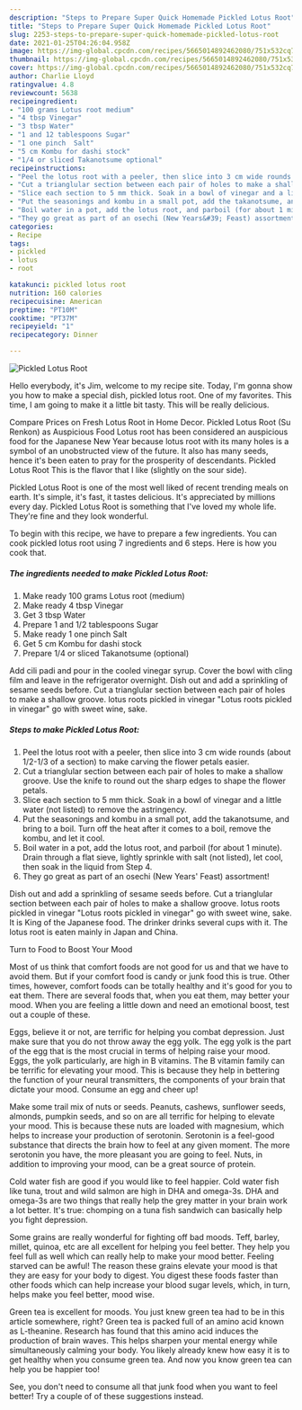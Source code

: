 ```yaml
---
description: "Steps to Prepare Super Quick Homemade Pickled Lotus Root"
title: "Steps to Prepare Super Quick Homemade Pickled Lotus Root"
slug: 2253-steps-to-prepare-super-quick-homemade-pickled-lotus-root
date: 2021-01-25T04:26:04.958Z
image: https://img-global.cpcdn.com/recipes/5665014892462080/751x532cq70/pickled-lotus-root-recipe-main-photo.jpg
thumbnail: https://img-global.cpcdn.com/recipes/5665014892462080/751x532cq70/pickled-lotus-root-recipe-main-photo.jpg
cover: https://img-global.cpcdn.com/recipes/5665014892462080/751x532cq70/pickled-lotus-root-recipe-main-photo.jpg
author: Charlie Lloyd
ratingvalue: 4.8
reviewcount: 5638
recipeingredient:
- "100 grams Lotus root medium"
- "4 tbsp Vinegar"
- "3 tbsp Water"
- "1 and 12 tablespoons Sugar"
- "1 one pinch  Salt"
- "5 cm Kombu for dashi stock"
- "1/4 or sliced Takanotsume optional"
recipeinstructions:
- "Peel the lotus root with a peeler, then slice into 3 cm wide rounds (about 1/2-1/3 of a section) to make carving the flower petals easier."
- "Cut a trianglular section between each pair of holes to make a shallow groove. Use the knife to round out the sharp edges to shape the flower petals."
- "Slice each section to 5 mm thick. Soak in a bowl of vinegar and a little water (not listed) to remove the astringency."
- "Put the seasonings and kombu in a small pot, add the takanotsume, and bring to a boil. Turn off the heat after it comes to a boil, remove the kombu, and let it cool."
- "Boil water in a pot, add the lotus root, and parboil (for about 1 minute). Drain through a flat sieve, lightly sprinkle with salt (not listed), let cool, then soak in the liquid from Step 4."
- "They go great as part of an osechi (New Years&#39; Feast) assortment!"
categories:
- Recipe
tags:
- pickled
- lotus
- root

katakunci: pickled lotus root 
nutrition: 160 calories
recipecuisine: American
preptime: "PT10M"
cooktime: "PT37M"
recipeyield: "1"
recipecategory: Dinner

---
```



![Pickled Lotus Root](https://img-global.cpcdn.com/recipes/5665014892462080/751x532cq70/pickled-lotus-root-recipe-main-photo.jpg)

Hello everybody, it's Jim, welcome to my recipe site. Today, I'm gonna show you how to make a special dish, pickled lotus root. One of my favorites. This time, I am going to make it a little bit tasty. This will be really delicious.

Compare Prices on Fresh Lotus Root in Home Decor. Pickled Lotus Root (Su Renkon) as Auspicious Food Lotus root has been considered an auspicious food for the Japanese New Year because lotus root with its many holes is a symbol of an unobstructed view of the future. It also has many seeds, hence it&#39;s been eaten to pray for the prosperity of descendants. Pickled Lotus Root This is the flavor that I like (slightly on the sour side).

Pickled Lotus Root is one of the most well liked of recent trending meals on earth. It's simple, it's fast, it tastes delicious. It's appreciated by millions every day. Pickled Lotus Root is something that I've loved my whole life. They're fine and they look wonderful.


To begin with this recipe, we have to prepare a few ingredients. You can cook pickled lotus root using 7 ingredients and 6 steps. Here is how you cook that.

<!--inarticleads1-->

##### The ingredients needed to make Pickled Lotus Root:

1. Make ready 100 grams Lotus root (medium)
1. Make ready 4 tbsp Vinegar
1. Get 3 tbsp Water
1. Prepare 1 and 1/2 tablespoons Sugar
1. Make ready 1 one pinch  Salt
1. Get 5 cm Kombu for dashi stock
1. Prepare 1/4 or sliced Takanotsume (optional)


Add cili padi and pour in the cooled vinegar syrup. Cover the bowl with cling film and leave in the refrigerator overnight. Dish out and add a sprinkling of sesame seeds before. Cut a trianglular section between each pair of holes to make a shallow groove. lotus roots pickled in vinegar &#34;Lotus roots pickled in vinegar&#34; go with sweet wine, sake. 

<!--inarticleads2-->

##### Steps to make Pickled Lotus Root:

1. Peel the lotus root with a peeler, then slice into 3 cm wide rounds (about 1/2-1/3 of a section) to make carving the flower petals easier.
1. Cut a trianglular section between each pair of holes to make a shallow groove. Use the knife to round out the sharp edges to shape the flower petals.
1. Slice each section to 5 mm thick. Soak in a bowl of vinegar and a little water (not listed) to remove the astringency.
1. Put the seasonings and kombu in a small pot, add the takanotsume, and bring to a boil. Turn off the heat after it comes to a boil, remove the kombu, and let it cool.
1. Boil water in a pot, add the lotus root, and parboil (for about 1 minute). Drain through a flat sieve, lightly sprinkle with salt (not listed), let cool, then soak in the liquid from Step 4.
1. They go great as part of an osechi (New Years&#39; Feast) assortment!


Dish out and add a sprinkling of sesame seeds before. Cut a trianglular section between each pair of holes to make a shallow groove. lotus roots pickled in vinegar &#34;Lotus roots pickled in vinegar&#34; go with sweet wine, sake. It is King of the Japanese food. The drinker drinks several cups with it. The lotus root is eaten mainly in Japan and China. 

Turn to Food to Boost Your Mood


Most of us think that comfort foods are not good for us and that we have to avoid them. But if your comfort food is candy or junk food this is true. Other times, however, comfort foods can be totally healthy and it's good for you to eat them. There are several foods that, when you eat them, may better your mood. When you are feeling a little down and need an emotional boost, test out a couple of these.

Eggs, believe it or not, are terrific for helping you combat depression. Just make sure that you do not throw away the egg yolk. The egg yolk is the part of the egg that is the most crucial in terms of helping raise your mood. Eggs, the yolk particularly, are high in B vitamins. The B vitamin family can be terrific for elevating your mood. This is because they help in bettering the function of your neural transmitters, the components of your brain that dictate your mood. Consume an egg and cheer up!

Make some trail mix of nuts or seeds. Peanuts, cashews, sunflower seeds, almonds, pumpkin seeds, and so on are all terrific for helping to elevate your mood. This is because these nuts are loaded with magnesium, which helps to increase your production of serotonin. Serotonin is a feel-good substance that directs the brain how to feel at any given moment. The more serotonin you have, the more pleasant you are going to feel. Nuts, in addition to improving your mood, can be a great source of protein.

Cold water fish are good if you would like to feel happier. Cold water fish like tuna, trout and wild salmon are high in DHA and omega-3s. DHA and omega-3s are two things that really help the grey matter in your brain work a lot better. It's true: chomping on a tuna fish sandwich can basically help you fight depression. 

Some grains are really wonderful for fighting off bad moods. Teff, barley, millet, quinoa, etc are all excellent for helping you feel better. They help you feel full as well which can really help to make your mood better. Feeling starved can be awful! The reason these grains elevate your mood is that they are easy for your body to digest. You digest these foods faster than other foods which can help increase your blood sugar levels, which, in turn, helps make you feel better, mood wise.

Green tea is excellent for moods. You just knew green tea had to be in this article somewhere, right? Green tea is packed full of an amino acid known as L-theanine. Research has found that this amino acid induces the production of brain waves. This helps sharpen your mental energy while simultaneously calming your body. You likely already knew how easy it is to get healthy when you consume green tea. And now you know green tea can help you be happier too!

See, you don't need to consume all that junk food when you want to feel better! Try  a  couple of  of  these  suggestions  instead.

